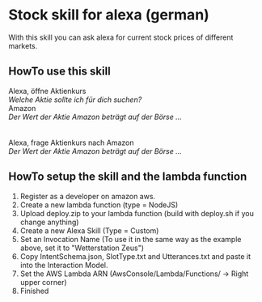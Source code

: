 # Stock skill for alexa (german)
With this skill you can ask alexa for current stock prices of different markets.

## HowTo use this skill
Alexa, öffne Aktienkurs<br />
<i>Welche Aktie sollte ich für dich suchen?</i><br />
Amazon<br />
<i>Der Wert der Aktie Amazon beträgt auf der Börse ...</i><br />
<br /><br />
Alexa, frage Aktienkurs nach Amazon<br />
<i>Der Wert der Aktie Amazon beträgt auf der Börse ...</i><br />

## HowTo setup the skill and the lambda function
1. Register as a developer on amazon aws.
2. Create a new lambda function (type = NodeJS)
3. Upload deploy.zip to your lambda function (build with deploy.sh if you change anything)
4. Create a new Alexa Skill (Type = Custom)
5. Set an Invocation Name (To use it in the same way as the example above, set it to "Wetterstation Zeus")
6. Copy IntentSchema.json, SlotType.txt and Utterances.txt and paste it into the Interaction Model.
7. Set the AWS Lambda ARN (AwsConsole/Lambda/Functions/<YourFunctionName> -> Right upper corner)
8. Finished

